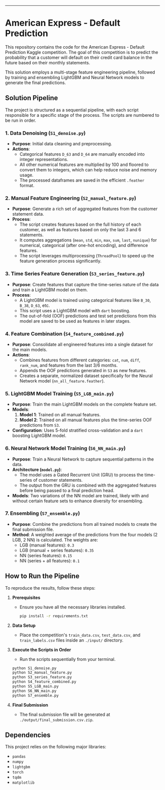 

-----

# American Express - Default Prediction

This repository contains the code for the American Express - Default Prediction Kaggle competition. The goal of this competition is to predict the probability that a customer will default on their credit card balance in the future based on their monthly statements.

This solution employs a multi-stage feature engineering pipeline, followed by training and ensembling LightGBM and Neural Network models to generate the final predictions.

## Solution Pipeline

The project is structured as a sequential pipeline, with each script responsible for a specific stage of the process. The scripts are numbered to be run in order.

### 1\. Data Denoising (`S1_denoise.py`)

  - **Purpose**: Initial data cleaning and preprocessing.
  - **Actions**:
      - Categorical features `D_63` and `D_64` are manually encoded into integer representations.
      - All other numerical features are multiplied by 100 and floored to convert them to integers, which can help reduce noise and memory usage.
      - The processed dataframes are saved in the efficient `.feather` format.

### 2\. Manual Feature Engineering (`S2_manual_feature.py`)

  - **Purpose**: Generate a rich set of aggregated features from the customer statement data.
  - **Process**:
      - The script creates features based on the full history of each customer, as well as features based on only the last 3 and 6 statements.
      - It computes aggregations (`mean`, `std`, `min`, `max`, `sum`, `last`, `nunique`) for numerical, categorical (after one-hot encoding), and difference features.
      - The script leverages multiprocessing (`ThreadPool`) to speed up the feature generation process significantly.

### 3\. Time Series Feature Generation (`S3_series_feature.py`)

  - **Purpose**: Create features that capture the time-series nature of the data and train a LightGBM model on them.
  - **Process**:
      - A LightGBM model is trained using categorical features like `B_30`, `B_38`, `D_63`, etc.
      - This script uses a LightGBM model with `dart` boosting.
      - The out-of-fold (OOF) predictions and test set predictions from this model are saved to be used as features in later stages.

### 4\. Feature Combination (`S4_feature_combined.py`)

  - **Purpose**: Consolidate all engineered features into a single dataset for the main models.
  - **Actions**:
      - Combines features from different categories: `cat`, `num`, `diff`, `rank_num`, and features from the last 3/6 months.
      - Appends the OOF predictions generated in `S3` as new features.
      - Creates a separate, normalized dataset specifically for the Neural Network model (`nn_all_feature.feather`).

### 5\. LightGBM Model Training (`S5_LGB_main.py`)

  - **Purpose**: Train the main LightGBM models on the complete feature set.
  - **Models**:
    1.  **Model 1**: Trained on all manual features.
    2.  **Model 2**: Trained on all manual features plus the time-series OOF predictions from `S3`.
  - **Configuration**: Uses 5-fold stratified cross-validation and a `dart` boosting LightGBM model.

### 6\. Neural Network Model Training (`S6_NN_main.py`)

  - **Purpose**: Train a Neural Network to capture sequential patterns in the data.
  - **Architecture (`model.py`)**:
      - The model uses a Gated Recurrent Unit (GRU) to process the time-series of customer statements.
      - The output from the GRU is combined with the aggregated features before being passed to a final prediction head.
  - **Models**: Two variations of the NN model are trained, likely with and without certain feature sets to enhance diversity for ensembling.

### 7\. Ensembling (`S7_ensemble.py`)

  - **Purpose**: Combine the predictions from all trained models to create the final submission file.
  - **Method**: A weighted average of the predictions from the four models (2 LGB, 2 NN) is calculated. The weights are:
      - LGB (manual features): `0.3`
      - LGB (manual + series features): `0.35`
      - NN (series features): `0.15`
      - NN (series + all features): `0.1`

## How to Run the Pipeline

To reproduce the results, follow these steps:

1.  **Prerequisites**

      - Ensure you have all the necessary libraries installed.
        ```bash
        pip install -r requirements.txt
        ```

2.  **Data Setup**

      - Place the competition's `train_data.csv`, `test_data.csv`, and `train_labels.csv` files inside an `./input/` directory.

3.  **Execute the Scripts in Order**

      - Run the scripts sequentially from your terminal.

    <!-- end list -->

    ```bash
    python S1_denoise.py
    python S2_manual_feature.py
    python S3_series_feature.py
    python S4_feature_combined.py
    python S5_LGB_main.py
    python S6_NN_main.py
    python S7_ensemble.py
    ```

4.  **Final Submission**

      - The final submission file will be generated at `./output/final_submission.csv.zip`.

## Dependencies

This project relies on the following major libraries:

  - `pandas`
  - `numpy`
  - `lightgbm`
  - `torch`
  - `tqdm`
  - `matplotlib`
